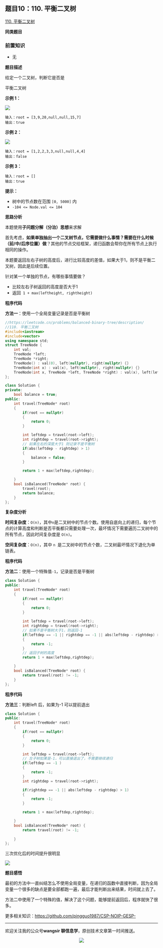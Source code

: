 ## 题目10：110. 平衡二叉树

[110. 平衡二叉树](https://leetcode.cn/problems/balanced-binary-tree/)

**同类题目**

### 前置知识

- 无

**题目描述**

给定一个二叉树，判断它是否是 

平衡二叉树

**示例 1：**

<img src ="https://cdn.jsdelivr.net/gh/pingguo1987/CSP-NOIP-GESP-/image/pic/二叉树/二叉树_题目10：110. 平衡二叉树/balance_1.jpg" />

```
输入：root = [3,9,20,null,null,15,7]
输出：true
```

**示例 2：**

<img src ="https://cdn.jsdelivr.net/gh/pingguo1987/CSP-NOIP-GESP-/image/pic/二叉树/二叉树_题目10：110. 平衡二叉树/balance_2.jpg" />

```
输入：root = [1,2,2,3,3,null,null,4,4]
输出：false
```

**示例 3：**

```
输入：root = []
输出：true
```

 

**提示：**

- 树中的节点数在范围 `[0, 5000]` 内
- `-104 <= Node.val <= 104`



 **思路分析**

本题使用**子问题分解（分治）思想**来求解

首先考虑，**如果单独抽出一个二叉树节点，它需要做什么事情？需要在什么时候（前/中/后序位置）做**？其他的节点交给框架，递归函数会帮你在所有节点上执行相同的操作。

本题要返回左右子树的高度后，进行比较高度的差值，如果大于1，则不是平衡二叉树，因此是后续位置。

针对某一个单独的节点，有哪些事情要做？

- 比较左右子树返回的高度是否大于1
- 返回` 1 + max(leftheight, rightheight)`

**程序代码**

**方法一**：使用一个全局变量记录是否是平衡树

```c++
//https://leetcode.cn/problems/balanced-binary-tree/description/
//110. 平衡二叉树
#include<iostream>
#include<vector>
using namespace std;
struct TreeNode {
    int val;
    TreeNode *left;
    TreeNode *right;
    TreeNode() : val(0), left(nullptr), right(nullptr) {}
    TreeNode(int x) : val(x), left(nullptr), right(nullptr) {}
    TreeNode(int x, TreeNode *left, TreeNode *right) : val(x), left(left), right(right) {}
};

class Solution {
private:
    bool balance = true;
public:
    int travel(TreeNode* root)
    {
        if(root == nullptr)
        {
            return 0;
        }

        int leftdep = travel(root->left);
        int rightdep = travel(root->right);
		// 如果左右的深度大于1 则记录不是平衡树
        if(abs(leftdep - rightdep) > 1)
        {
            balance = false;
        }

        return 1 + max(leftdep,rightdep);

    }
    bool isBalanced(TreeNode* root) {
        travel(root);
        return balance;
    }
};
```

**复杂度分析**

**时间复杂度**：`O(n)`，其中` n `是二叉树中的节点个数。使用自底向上的递归，每个节点的计算高度和判断是否平衡都只需要处理一次，最坏情况下需要遍历二叉树中的所有节点，因此时间复杂度是 `O(n)`。

**空间复杂度**：`O(n)`，其中 `n `是二叉树中的节点个数，二叉树最坏情况下退化为单链表。

**程序代码**

**方法二**：使用一个特殊值`-1`，记录是否是平衡树

```c++
class Solution {
public:
    int travel(TreeNode* root)
    {
        if(root == nullptr)
        {
            return 0;
        }
		
        int leftdep = travel(root->left);
        int rightdep = travel(root->right);
		// 如果不是平衡树大于1，则返回-1
        if(leftdep == -1 || rightdep == -1 || abs(leftdep - rightdep) > 1)
        {
            return -1;
        }
		// 返回子树的高度
        return 1 + max(leftdep,rightdep);

    }
    bool isBalanced(TreeNode* root) {
        return travel(root) != -1;     
    }
};
```



**程序代码**

**方法三**：判断left 后，如果为-1 可以提前退出

```c++
class Solution {
public:
    int travel(TreeNode* root)
    {
        if(root == nullptr)
        {
            return 0;
        }

        int leftdep = travel(root->left);
        // 左子树如果是-1，可以直接退出了，不需要继续递归
        if(leftdep == -1 )
        {
            return -1;
        }
        int rightdep = travel(root->right);

        if(rightdep == -1 || abs(leftdep - rightdep) > 1)
        {
            return -1;
        }

        return 1 + max(leftdep,rightdep);

    }
    bool isBalanced(TreeNode* root) {
        return travel(root) != -1;
       
    }
};
```



三次优化后的时间提升很明显

<img src ="https://cdn.jsdelivr.net/gh/pingguo1987/CSP-NOIP-GESP-/image/pic/二叉树/二叉树_题目10：110. 平衡二叉树/image-20240904112730276.png" />

**题目感悟**

最初的方法中一直纠结怎么不使用全局变量，在递归的函数中直接判断，因为全局变量一个很多的缺点是要全部都跑一遍，最后才能判断出来结果，时间就上去了。

方法二中使用了一个特殊的值，解决了这个问题，能够提前返回后，程序就快了很多。

更多相关知识：https://github.com/pingguo1987/CSP-NOIP-GESP-

---

欢迎关注我的公众号**wangsir 聊信息学**，原创技术文章第一时间推送。

<center>
    <img src="https://cdn.jsdelivr.net/gh/pingguo1987/CSP-NOIP-GESP-/image/pic/公众号-扫码版.png">
</center>
